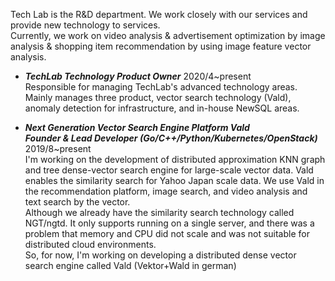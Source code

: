 Tech Lab is the R&D department. We work closely with our services and provide new technology to services.  
Currently, we work on video analysis & advertisement optimization by image analysis & shopping item recommendation by using image feature vector analysis.  


- ***TechLab Technology Product Owner***	2020/4~present  
Responsible for managing TechLab's advanced technology areas.
Mainly manages three product, vector search technology (Vald), anomaly detection for infrastructure, and in-house NewSQL areas.  

- ***Next Generation Vector Search Engine Platform  Vald  
Founder & Lead Developer (Go/C++/Python/Kubernetes/OpenStack)***	2019/8~present  
I'm working on the development of distributed approximation KNN graph and tree dense-vector search engine for large-scale vector data. Vald enables the similarity search for Yahoo Japan scale data. We use Vald in the recommendation platform, image search, and video analysis and text search by the vector.  
Although we already have the similarity search technology called NGT/ngtd. It only supports running on a single server, and there was a problem that memory and CPU did not scale and was not suitable for distributed cloud environments.  
So, for now, I'm working on developing a distributed dense vector search engine called Vald (Vektor+Wald in german)

